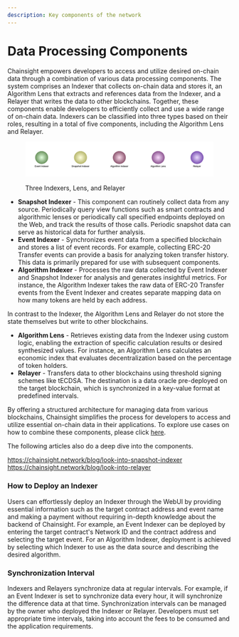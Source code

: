 ```yaml
---
description: Key components of the network
---
```


# Data Processing Components

Chainsight empowers developers to access and utilize desired on-chain data through a combination of various data processing components. The system comprises an Indexer that collects on-chain data and stores it, an Algorithm Lens that extracts and references data from the Indexer, and a Relayer that writes the data to other blockchains. Together, these components enable developers to efficiently collect and use a wide range of on-chain data. Indexers can be classified into three types based on their roles, resulting in a total of five components, including the Algorithm Lens and Relayer.

<figure><img src="../.gitbook/assets/Screenshot 2023-04-26 at 10.42.32.png" alt=""><figcaption><p>Three Indexers, Lens, and Relayer</p></figcaption></figure>

* **Snapshot Indexer** - This component can routinely collect data from any source. Periodically query view functions such as smart contracts and algorithmic lenses or periodically call specified endpoints deployed on the Web, and track the results of those calls. Periodic snapshot data can serve as historical data for further analysis.
* **Event Indexer** - Synchronizes event data from a specified blockchain and stores a list of event records. For example, collecting ERC-20 Transfer events can provide a basis for analyzing token transfer history. This data is primarily prepared for use with subsequent components.
* **Algorithm Indexer** - Processes the raw data collected by Event Indexer and Snapshot Indexer for analysis and generates insightful metrics. For instance, the Algorithm Indexer takes the raw data of ERC-20 Transfer events from the Event Indexer and creates separate mapping data on how many tokens are held by each address.

In contrast to the Indexer, the Algorithm Lens and Relayer do not store the state themselves but write to other blockchains.

* **Algorithm Lens** - Retrieves existing data from the Indexer using custom logic, enabling the extraction of specific calculation results or desired synthesized values. For instance, an Algorithm Lens calculates an economic index that evaluates decentralization based on the percentage of token holders.
* **Relayer** - Transfers data to other blockchains using threshold signing schemes like tECDSA. The destination is a data oracle pre-deployed on the target blockchain, which is synchronized in a key-value format at predefined intervals.

By offering a structured architecture for managing data from various blockchains, Chainsight simplifies the process for developers to access and utilize essential on-chain data in their applications. To explore use cases on how to combine these components, please click [here](../use-cases/exploring-chainsights-potential/demo1-decentralization-assessment.md).

The following articles also do a deep dive into the components.

https://chainsight.network/blog/look-into-snapshot-indexer
https://chainsight.network/blog/look-into-relayer

### How to Deploy an Indexer

Users can effortlessly deploy an Indexer through the WebUI by providing essential information such as the target contract address and event name and making a payment without requiring in-depth knowledge about the backend of Chainsight. For example, an Event Indexer can be deployed by entering the target contract's Network ID and the contract address and selecting the target event. For an Algorithm Indexer, deployment is achieved by selecting which Indexer to use as the data source and describing the desired algorithm.

### Synchronization Interval

Indexers and Relayers synchronize data at regular intervals. For example, if an Event Indexer is set to synchronize data every hour, it will synchronize the difference data at that time. Synchronization intervals can be managed by the owner who deployed the Indexer or Relayer. Developers must set appropriate time intervals, taking into account the fees to be consumed and the application requirements.
